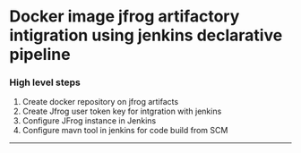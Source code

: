 # Docker image jfrog artifactory intigration using jenkins declarative pipeline

### High level steps 
1. Create docker repository on jfrog artifacts
2. Create Jfrog user token key for intgration with jenkins
3. Configure JFrog instance in Jenkins
4. Configure mavn tool in jenkins for code build from SCM

*********************************************************************************************

